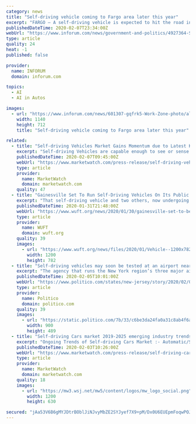 ```yaml
---
category: news
title: "Self-driving vehicle coming to Fargo area later this year"
excerpt: "FARGO — A self-driving vehicle is expected to hit the road in the Fargo area later this year. The Federal Highway Administration has awarded the North Dakota Department of Transportation a $241,687 grant to improve work zone safety with a self-driving vehicle."
publishedDateTime: 2020-02-07T23:34:00Z
webUrl: "https://www.inforum.com/news/government-and-politics/4927364-Self-driving-vehicle-coming-to-Fargo-area-later-this-year"
type: article
quality: 24
heat: -1
published: false

provider:
  name: INFORUM
  domain: inforum.com

topics:
  - AI
  - AI in Autos

images:
  - url: "https://www.inforum.com/news/601307-gqfrk5-Work-Zone-photo/alternates/BASE_LANDSCAPE/Work%20Zone%20photo"
    width: 1140
    height: 712
    title: "Self-driving vehicle coming to Fargo area later this year"

related:
  - title: "Self-driving Vehicles Market Gains Momentum due to Latest Key Developments"
    excerpt: "Self-driving Vehicles are capable enough to see or sense its environment, without any human intervention, with the help of sensors. Increasing technological advancements such as artificial intelligence and machine learning languages are propelling the market growth of this market."
    publishedDateTime: 2020-02-07T09:45:00Z
    webUrl: "https://www.marketwatch.com/press-release/self-driving-vehicles-market-gains-momentum-due-to-latest-key-developments-2020-02-07"
    type: article
    provider:
      name: MarketWatch
      domain: marketwatch.com
    quality: 47
  - title: "Gainesville Set To Run Self-Driving Vehicles On Its Public Roads"
    excerpt: "That self-driving vehicle and two others, now undergoing test runs, are expected to become available as a new form of public transportation in Gainesville by the end of the year, according to Thomas Idoyaga, a spokesman for the city’s Office of Mobility. The EasyMile shuttles, developed in Europe, are 13 feet long, 10 feet high and 6 1/2 feet ..."
    publishedDateTime: 2020-01-31T21:48:00Z
    webUrl: "https://www.wuft.org/news/2020/01/30/gainesville-set-to-become-first-u-s-city-with-self-driving-buses-on-public-roads/"
    type: article
    provider:
      name: WUFT
      domain: wuft.org
    quality: 39
    images:
      - url: "https://www.wuft.org/news/files/2020/01/Vehicle--1200x782.jpg"
        width: 1200
        height: 782
  - title: "Self-driving vehicles may soon be tested at an airport near you"
    excerpt: "The agency that runs the New York region’s three major airports is dipping its pinky toe into self-driving technology. The Port Authority of New York and New Jersey is asking the private sector for ideas about how it might use autonomous vehicles within its vast transportation empire, which encompasses the region’s three big airports ..."
    publishedDateTime: 2020-02-05T10:01:00Z
    webUrl: "https://www.politico.com/states/new-jersey/story/2020/02/04/self-driving-vehicles-may-soon-be-tested-at-an-airport-near-you-1258791"
    type: article
    provider:
      name: Politico
      domain: politico.com
    quality: 39
    images:
      - url: "https://static.politico.com/7b/33/c6be3da24fa0a31c8ab4f6ac8ee5/john-f.%20Kennedy%20International%20Airport%20900%20getty.jpg"
        width: 900
        height: 489
  - title: "Self-driving Cars market 2019-2025 emerging industry trends focuses on growth factors by major players Toyota, BMW, Volvo, Mercedes-Benz, Audi,"
    excerpt: "Ongoing Trends of Self-driving Cars Market :- Automatic/Self Driving Car is a vehicle that is capable of sensing its environment and navigating without human input. Autonomous vehicles feel their surroundings with such techniques as radar,"
    publishedDateTime: 2020-02-03T10:26:00Z
    webUrl: "https://www.marketwatch.com/press-release/self-driving-cars-market-2019-2025-emerging-industry-trends-focuses-on-growth-factors-by-major-players-toyota-bmw-volvo-mercedes-benz-audi-2020-02-03"
    type: article
    provider:
      name: MarketWatch
      domain: marketwatch.com
    quality: 18
    images:
      - url: "https://mw3.wsj.net/mw5/content/logos/mw_logo_social.png"
        width: 1200
        height: 630

secured: "jAa53V6B6gMYJDtrBOblJiNJvyMbZE2SYJyef7X9+pM/Dx0U6EUEpmFoqwPOJ++mXDN8fyW6MnJ31ZnnW79m5ZARUuL6P1qUDasWfvy8u2TPyjc1Y2D4AYiUzJIIFOPlDNLe9E5++Tf9tAvAvqwi8Tk0jUSnodHafoMBvZiYp9bePlvAsL9th7H4VJVj8ouc2KruVxYL7Ar5B/mgfmDtk5xdk4GfNNmVH/n5YXEIkZpsWXFnX0nWd9eUrN+ZnAhCYjqlBfe7vE/57EJPAVmjB25AJMZfih70ICXQF3e/qG9b+zvgjf5Cmq4TVZjPW+0m;LNu/mUGhpQcgLjnVh4apHQ=="
---
```


